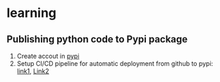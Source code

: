 # learning

## Publishing python code to Pypi package

1. Create accout in [pypi](https://pypi.org/)
2. Setup CI/CD pipeline for automatic deployment from github to pypi: [link1](https://www.section.io/engineering-education/setting-up-cicd-for-python-packages-using-github-actions/), [Link2](https://py-pkgs.org/08-ci-cd.html)
